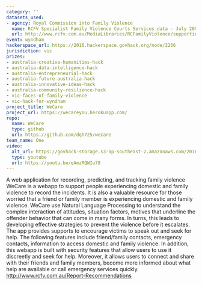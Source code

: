 ```yaml
---
category: ''
datasets_used:
- agency: Royal Commission into Family Violence
  name: RCFV Specialist Family Violence Courts Services data - July 2009 to June 2014
  url: http://www.rcfv.com.au/MediaLibraries/RCFamilyViolence/supporting-docs/CSA/RCFV-Specialist-Family-Violence-Courts-Services-data-July-2009-to-June-2014.xlsx
event: wyndham
hackerspace_url: https://2016.hackerspace.govhack.org/node/2266
jurisdiction: vic
prizes:
- australia-creative-humanities-hack
- australia-data-intelligence-hack
- australia-entrepreneurial-hack
- australia-future-australia-hack
- australia-innovative-ideas-hack
- australia-community-resilience-hack
- vic-faces-of-family-violence
- vic-hack-for-wyndham
project_title: WeCare
project_url: https://wecareyou.herokuapp.com/
repo:
  name: WeCare
  type: github
  url: https://github.com/dqh725/wecare
team_name: One
video:
  alt_url: https://govhack-storage.s3-ap-southeast-2.amazonaws.com/2016/Wecare.mov
  type: youtube
  url: https://youtu.be/eAmzRQWIu78
---
```


A web application for recording, predicting, and tracking family violence
WeCare is a webapp to support people experiencing domestic and family violence to record the incidents. It is also a valuable resource for those worried that a friend or family member is experiencing domestic and family violence. WeCare use Natural Language Processing to understand the complex interaction of attitudes, situation factors, motives that underline the offender behavior that can come in many forms. In turns, this leads to developing effective strategies to prevent the violence before it escalates.
The app provides supports to encourage victims to speak out and seek for help. The following features include friend/family contacts, emergency contacts, information to access domestic and family violence. In addition, this webapp is built with security features that allow users to use it discreetly and seek for help. Moreover, it allows users to connect and share with their friends and family members, become more informed about what help are available or call emergency services quickly.
http://www.rcfv.com.au/Report-Recommendations